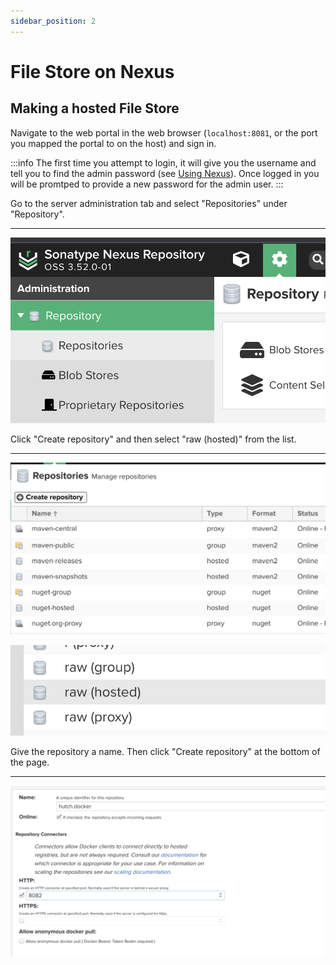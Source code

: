```yaml
---
sidebar_position: 2
---
```


# File Store on Nexus

## Making a hosted File Store
Navigate to the web portal in the web browser (`localhost:8081`, or the port you mapped the portal to on the host) and sign in.

:::info
The first time you attempt to login, it will give you the username and tell you to find the admin password (see [Using Nexus](/hutch/docs/devs/external-systems/nexus/using_nexus)). Once logged in you will be promtped to provide a new password for the admin user.
:::

Go to the server administration tab and select "Repositories" under "Repository".

---

![](/images/find-repos.png)

Click "Create repository" and then select "raw (hosted)" from the list.

---

![](/images/create-repo.png)

![](/images/file-store-opt.png)

Give the repository a name. Then click "Create repository" at the bottom of the page.

---

![](/images/setup-repo.png)
